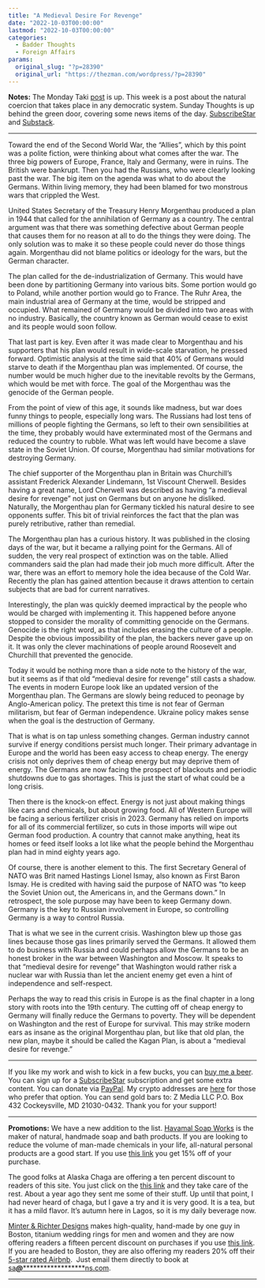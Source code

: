 ```yaml
---
title: "A Medieval Desire For Revenge"
date: "2022-10-03T00:00:00"
lastmod: "2022-10-03T00:00:00"
categories:
  - Badder Thoughts
  - Foreign Affairs
params:
  original_slug: "?p=28390"
  original_url: "https://thezman.com/wordpress/?p=28390"
---
```


**Notes:** The Monday Taki
<a href="https://www.takimag.com/article/the-draining-of-ukraine/"
rel="noopener" target="_blank">post</a> is up. This week is a post about
the natural coercion that takes place in any democratic system. Sunday
Thoughts is up behind the green door, covering some news items of the
day. <a href="https://www.subscribestar.com/the-z-blog" rel="noopener"
target="_blank">SubscribeStar</a> and
[Substack](https://thedissident.substack.com/).

------------------------------------------------------------------------

Toward the end of the Second World War, the “Allies”, which by this
point was a polite fiction, were thinking about what comes after the
war. The three big powers of Europe, France, Italy and Germany, were in
ruins. The British were bankrupt. Then you had the Russians, who were
clearly looking past the war. The big item on the agenda was what to do
about the Germans. Within living memory, they had been blamed for two
monstrous wars that crippled the West.

United States Secretary of the Treasury Henry Morgenthau produced a plan
in 1944 that called for the annihilation of Germany as a country. The
central argument was that there was something defective about German
people that causes them for no reason at all to do the things they were
doing. The only solution was to make it so these people could never do
those things again. Morgenthau did not blame politics or ideology for
the wars, but the German character.

The plan called for the de-industrialization of Germany. This would have
been done by partitioning Germany into various bits. Some portion would
go to Poland, while another portion would go to France. The Ruhr Area,
the main industrial area of Germany at the time, would be stripped and
occupied. What remained of Germany would be divided into two areas with
no industry. Basically, the country known as German would cease to exist
and its people would soon follow.

That last part is key. Even after it was made clear to Morgenthau and
his supporters that his plan would result in wide-scale starvation, he
pressed forward. Optimistic analysis at the time said that 40% of
Germans would starve to death if the Morgenthau plan was implemented. Of
course, the number would be much higher due to the inevitable revolts by
the Germans, which would be met with force. The goal of the Morgenthau
was the genocide of the German people.

From the point of view of this age, it sounds like madness, but war does
funny things to people, especially long wars. The Russians had lost tens
of millions of people fighting the Germans, so left to their own
sensibilities at the time, they probably would have exterminated most of
the Germans and reduced the country to rubble. What was left would have
become a slave state in the Soviet Union. Of course, Morgenthau had
similar motivations for destroying Germany.

The chief supporter of the Morgenthau plan in Britain was Churchill’s
assistant Frederick Alexander Lindemann, 1st Viscount Cherwell. Besides
having a great name, Lord Cherwell was described as having “a medieval
desire for revenge” not just on Germans but on anyone he disliked.
Naturally, the Morgenthau plan for Germany tickled his natural desire to
see opponents suffer. This bit of trivial reinforces the fact that the
plan was purely retributive, rather than remedial.

The Morgenthau plan has a curious history. It was published in the
closing days of the war, but it became a rallying point for the Germans.
All of sudden, the very real prospect of extinction was on the table.
Allied commanders said the plan had made their job much more difficult.
After the war, there was an effort to memory hole the idea because of
the Cold War. Recently the plan has gained attention because it draws
attention to certain subjects that are bad for current narratives.

Interestingly, the plan was quickly deemed impractical by the people who
would be charged with implementing it. This happened before anyone
stopped to consider the morality of committing genocide on the Germans.
Genocide is the right word, as that includes erasing the culture of a
people. Despite the obvious impossibility of the plan, the backers never
gave up on it. It was only the clever machinations of people around
Roosevelt and Churchill that prevented the genocide.

Today it would be nothing more than a side note to the history of the
war, but it seems as if that old “medieval desire for revenge” still
casts a shadow. The events in modern Europe look like an updated version
of the Morgenthau plan. The Germans are slowly being reduced to peonage
by Anglo-American policy. The pretext this time is not fear of German
militarism, but fear of German independence. Ukraine policy makes sense
when the goal is the destruction of Germany.

That is what is on tap unless something changes. German industry cannot
survive if energy conditions persist much longer. Their primary
advantage in Europe and the world has been easy access to cheap energy.
The energy crisis not only deprives them of cheap energy but may deprive
them of energy. The Germans are now facing the prospect of blackouts and
periodic shutdowns due to gas shortages. This is just the start of what
could be a long crisis.

Then there is the knock-on effect. Energy is not just about making
things like cars and chemicals, but about growing food. All of Western
Europe will be facing a serious fertilizer crisis in 2023. Germany has
relied on imports for all of its commercial fertilizer, so cuts in those
imports will wipe out German food production. A country that cannot make
anything, heat its homes or feed itself looks a lot like what the people
behind the Morgenthau plan had in mind eighty years ago.

Of course, there is another element to this. The first Secretary General
of NATO was Brit named Hastings Lionel Ismay, also known as First Baron
Ismay. He is credited with having said the purpose of NATO was “to keep
the Soviet Union out, the Americans in, and the Germans down.” In
retrospect, the sole purpose may have been to keep Germany down. Germany
is the key to Russian involvement in Europe, so controlling Germany is a
way to control Russia.

That is what we see in the current crisis. Washington blew up those gas
lines because those gas lines primarily served the Germans. It allowed
them to do business with Russia and could perhaps allow the Germans to
be an honest broker in the war between Washington and Moscow. It speaks
to that “medieval desire for revenge” that Washington would rather risk
a nuclear war with Russia than let the ancient enemy get even a hint of
independence and self-respect.

Perhaps the way to read this crisis in Europe is as the final chapter in
a long story with roots into the 19th century. The cutting off of cheap
energy to Germany will finally reduce the Germans to poverty. They will
be dependent on Washington and the rest of Europe for survival. This may
strike modern ears as insane as the original Morgenthau plan, but like
that old plan, the new plan, maybe it should be called the Kagan Plan,
is about a “medieval desire for revenge.”

------------------------------------------------------------------------

If you like my work and wish to kick in a few bucks, you can
<a href="https://www.buymeacoffee.com/mujolulu" rel="noopener"
target="_blank">buy me a beer</a>. You can sign up for a
<a href="https://www.subscribestar.com/the-z-blog" rel="noopener"
target="_blank">SubscribeStar</a> subscription and get some extra
content. You can donate via <a
href="https://www.paypal.com/donate/?cmd=_s-xclick&amp;hosted_button_id=UDAS2Q8JYA6CN&amp;source=url"
rel="noopener" target="_blank">PayPal</a>. My crypto addresses are
<a href="https://thezman.com/wordpress/?page_id=22713" rel="noopener"
target="_blank">here</a> for those who prefer that option. You can send
gold bars to: Z Media LLC P.O. Box 432 Cockeysville, MD 21030-0432.
Thank you for your support!

------------------------------------------------------------------------

**Promotions:** We have a new addition to the list.
<a href="https://havamalsoapworks.com/" rel="noopener"
target="_blank">Havamal Soap Works</a> is the maker of natural, handmade
soap and bath products. If you are looking to reduce the volume of
man-made chemicals in your life, all-natural personal products are a
good start. If you use
<a href="https://havamalsoapworks.com/discount/ZMAN" rel="noopener"
target="_blank">this link</a> you get 15% off of your purchase.

The good folks at Alaska Chaga are offering a ten percent discount to
readers of this site. You just click on the
<a href="https://alaskachaga.us/discount/ZMAN" rel="noopener noreferrer"
target="_blank">this link</a> and they take care of the rest. About a
year ago they sent me some of their stuff. Up until that point, I had
never heard of chaga, but I gave a try and it is very good. It is a tea,
but it has a mild flavor. It’s autumn here in Lagos, so it is my daily
beverage now.

<a href="https://www.minterandrichterdesigns.com/"
rel="noreferrer nofollow noopener" target="_blank">Minter &amp; Richter
Designs</a> makes high-quality, hand-made by one guy in Boston, titanium
wedding rings for men and women and they are now offering readers a
fifteen percent discount on purchases if you use
<a href="https://www.minterandrichterdesigns.com/discount/ZMAN"
rel="noreferrer nofollow noopener" target="_blank">this link</a>.
<span class="highlight"><span class="colour"><span class="font"><span class="size">If
you are headed to Boston, they are also offering my readers 20% off
their <a
href="https://www.airbnb.com/users/7988017/listings?user_id=7988017&amp;s=3"
rel="noopener noreferrer" target="_blank">5-star rated Airbnb</a>.  Just
email them directly to book at
<a href="mailto:sa***@*********************ns.com"
data-original-string="/PcH5iJ7kuU7SIyCyzSWhQ==cb7EwwJ3b1ARpGDiioW//znrBHKxAZ1OonYbi0HE9ugx94qj+Yt/D6SRFqIvjbhKdjc"><span
class="apbct-email-encoder"
data-original-string="NkcB7D2qT5+0hDIevZmRHg==cb77Aftpn9ezGM7Vmqv47S7I5nI0zVbvoaAI4ls9bMq76sI2gIvZ3JLUFEqbeSV2Trw"
title="This contact has been encoded by Anti-Spam by CleanTalk. Click to decode. To finish the decoding make sure that JavaScript is enabled in your browser.">sa<span
class="apbct-blur">***</span>@<span
class="apbct-blur">*********************</span>ns.com</span></a>.</span></span></span></span>

------------------------------------------------------------------------
